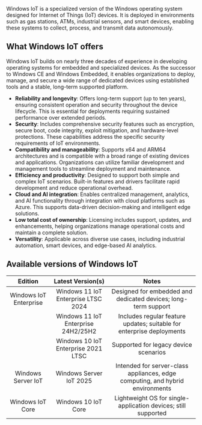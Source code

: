 Windows IoT is a specialized version of the Windows operating system designed for Internet of Things (IoT) devices. It is deployed in environments such as gas stations, ATMs, industrial sensors, and smart devices, enabling these systems to collect, process, and transmit data autonomously.

## What Windows IoT offers

Windows IoT builds on nearly three decades of experience in developing operating systems for embedded and specialized devices. As the successor to Windows CE and Windows Embedded, it enables organizations to deploy, manage, and secure a wide range of dedicated devices using established tools and a stable, long-term supported platform.

- **Reliability and longevity**: Offers long-term support (up to ten years), ensuring consistent operation and security throughout the device lifecycle. This is essential for deployments requiring sustained performance over extended periods.
- **Security**: Includes comprehensive security features such as encryption, secure boot, code integrity, exploit mitigation, and hardware-level protections. These capabilities address the specific security requirements of IoT environments.
- **Compatibility and manageability**: Supports x64 and ARM64 architectures and is compatible with a broad range of existing devices and applications. Organizations can utilize familiar development and management tools to streamline deployment and maintenance.
- **Efficiency and productivity**: Designed to support both simple and complex IoT scenarios. Built-in features and drivers facilitate rapid development and reduce operational overhead.
- **Cloud and AI integration**: Enables centralized management, analytics, and AI functionality through integration with cloud platforms such as Azure. This supports data-driven decision-making and intelligent edge solutions.
- **Low total cost of ownership**: Licensing includes support, updates, and enhancements, helping organizations manage operational costs and maintain a complete solution.
- **Versatility**: Applicable across diverse use cases, including industrial automation, smart devices, and edge-based AI analytics.

## Available versions of Windows IoT

| **Edition** | **Latest Version(s)** | **Notes** |
| :---: | :---: | :---: |
| Windows IoT Enterprise | Windows 11 IoT Enterprise LTSC 2024 | Designed for embedded and dedicated devices; long-term support |
|  | Windows 11 IoT Enterprise 24H2/25H2 | Includes regular feature updates; suitable for enterprise deployments |
|  | Windows 10 IoT Enterprise 2021 LTSC | Supported for legacy device scenarios |
| Windows Server IoT | Windows Server IoT 2025 | Intended for server-class appliances, edge computing, and hybrid environments |
| Windows IoT Core | Windows 10 IoT Core | Lightweight OS for single-application devices; still supported |
